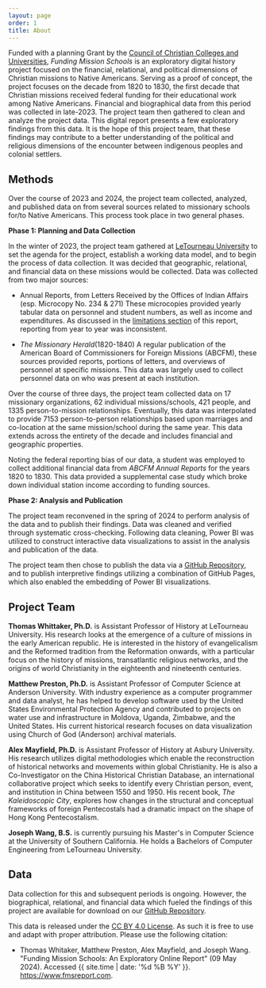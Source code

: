```yaml
---
layout: page
order: 1
title: About
---
```


Funded with a planning Grant by the [Council of Christian Colleges and Universities](https://www.cccu.org/), _Funding Mission Schools_ is an exploratory digital history project focused on the financial, relational, and political dimensions of Christian missions to Native Americans. Serving as a proof of concept, the project focuses on the decade from 1820 to 1830, the first decade that Christian missions received federal funding for their educational work among Native Americans. Financial and biographical data from this period was collected in late-2023. The project team then gathered to clean and analyze the project data. This digital report presents a few exploratory findings from this data. It is the hope of this project team, that these findings may contribute to a better understanding of the political and religious dimensions of the encounter between indigenous peoples and colonial settlers. 

## Methods

Over the course of 2023 and 2024, the project team collected, analyzed, and published data on from several sources related to missionary schools for/to Native Americans. This process took place in two general phases. 

**Phase 1: Planning and Data Collection** 

In the winter of 2023, the project team gathered at [LeTourneau University](https://www.letu.edu/) to set the agenda for the project, establish a working data model, and to begin the process of data collection. It was decided that geographic, relational, and financial data on these missions would be collected. Data was collected from two major sources:

- Annual Reports, from Letters Received by the Offices of Indian Affairs (esp. Microcopy No. 234 & 271)
These microcopies provided yearly tabular data on personnel and student numbers, as well as income and expenditures. As discussed in the [limitations section](5_limitations.md) of this report, reporting from year to year was inconsistent.

- _The Missionary Herald_(1820-1840)
A regular publication of the American Board of Commissioners for Foreign Missions (ABCFM), these sources provided reports, portions of letters, and overviews of personnel at specific missions. This data was largely used to collect personnel data on who was present at each institution.

Over the course of three days, the project team collected data on 17 missionary organizations, 62 individual missions/schools, 421 people, and 1335 person-to-mission relationships. Eventually, this data was interpolated to provide 7153 person-to-person relationships based upon marriages and co-location at the same mission/school during the same year. This data extends across the entirety of the decade and includes financial and geographic properties.

Noting the federal reporting bias of our data, a  student was employed to collect additional financial data from _ABCFM Annual Reports_ for the years 1820 to 1830. This data provided a supplemental case study which broke down individual station income according to funding sources.

**Phase 2: Analysis and Publication**

The project team reconvened in the spring of 2024 to perform analysis of the data and to publish their findings. Data was cleaned and verified through systematic cross-checking. Following data cleaning, Power BI was utilized to construct interactive data visualizations to assist in the analysis and publication of the data. 

The project team then chose to publish the data via a [GitHub Repository](https://github.com/alex-mayfield/fmsreport/tree/main/CSV), and to publish interpretive findings utilizing a combination of GitHub Pages, which also enabled the embedding of Power BI visualizations.

## Project Team

**Thomas Whittaker, Ph.D.** is Assistant Professor of History at LeTourneau University. His research looks at the emergence of a culture of missions in the early American republic. He is interested in the history of evangelicalism and the Reformed tradition from the Reformation onwards, with a particular focus on the history of missions, transatlantic religious networks, and the origins of world Christianity in the eighteenth and nineteenth centuries.

**Matthew Preston, Ph.D.** is Assistant Professor of Computer Science at Anderson University. With industry experience as a computer programmer and data analyst, he has helped to develop software used by the United States Environmental Protection Agency and contributed to projects on water use and infrastructure in Moldova, Uganda, Zimbabwe, and the United States. His current historical research focuses on data visualization using Church of God (Anderson) archival materials.

**Alex Mayfield, Ph.D.** is Assistant Professor of History at Asbury University. His research utilizes digital methodologies which enable the reconstruction of historical networks and movements within global Christianity. He is also a Co-Investigator on the China Historical Christian Database, an international collaborative project which seeks to identify every Christian person, event, and institution in China between 1550 and 1950. His recent book, _The Kaleidoscopic City_, explores how changes in the structural and conceptual frameworks of foreign Pentecostals had a dramatic impact on the shape of Hong Kong Pentecostalism.

**Joseph Wang, B.S.** is currently pursuing his Master's in Computer Science at the University of Southern California. He holds a Bachelors of Computer Engineering from LeTourneau University.

## Data

Data collection for this and subsequent periods is ongoing. However, the biographical, relational, and financial data which fueled the findings of this project are available for download on our [GitHub Repository](https://github.com/alex-mayfield/fmsreport/tree/main/CSV). 

This data is released under the [CC BY 4.0 License](https://creativecommons.org/licenses/by/4.0/). As such it is free to use and adapt with proper attribution. Please use the following citation: 

- Thomas Whitaker, Matthew Preston, Alex Mayfield, and Joseph Wang. "Funding Mission Schools: An Exploratory Online Report" (09 May 2024). Accessed {{ site.time | date: '%d %B %Y' }}. https://www.fmsreport.com.
